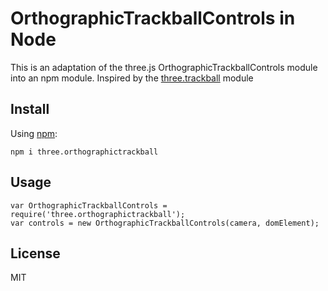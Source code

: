 # OrthographicTrackballControls in Node

This is an adaptation of the three.js OrthographicTrackballControls module 
into an npm module.
Inspired by the [three.trackball](https://github.com/anvaka/three.trackball) module
 
## Install

Using [npm](https://npmjs.org):
```
npm i three.orthographictrackball
```

## Usage
```
var OrthographicTrackballControls = require('three.orthographictrackball');
var controls = new OrthographicTrackballControls(camera, domElement);
```
## License

MIT